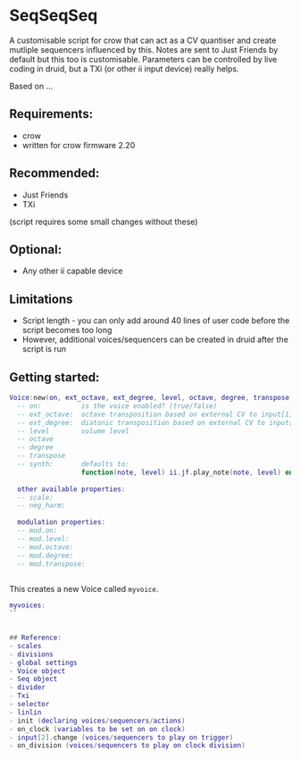 # SeqSeqSeq
A customisable script for crow that can act as a CV quantiser and create mutliple sequencers influenced by this. Notes are sent to Just Friends by default but this too is customisable. Parameters can be controlled by live coding in druid, but a TXi (or other ii input device) really helps.

Based on ...

## Requirements:
- crow
- written for crow firmware 2.20

## Recommended:
- Just Friends
- TXi

(script requires some small changes without these)

## Optional:
- Any other ii capable device

## Limitations
- Script length - you can only add around 40 lines of user code before the script becomes too long
- However, additional voices/sequencers can be created in druid after the script is run

## Getting started:
```lua
Voice:new(on, ext_octave, ext_degree, level, octave, degree, transpose, synth)
  -- on:          is the voice enabled? (true/false)
  -- ext_octave:  octave transposition based on external CV to input[1] (true/false)
  -- ext_degree:  diatonic transposition based on external CV to input[1] (true/false)
  -- level        volume level
  -- octave      
  -- degree
  -- transpose
  -- synth:       defaults to:
                  function(note, level) ii.jf.play_note(note, level) end
  
  other available properties:
  -- scale:
  -- neg_harm: 
  
  modulation properties:
  -- mod.on:
  -- mod.level:
  -- mod.octave:
  -- mod.degree:
  -- mod.transpose: 
  

```
This creates a new Voice called `myvoice`. 

```lua
myvoices:
``


## Reference:
- scales
- divisions
- global settings
- Voice object
- Seq object
- divider
- Txi
- selector
- linlin
- init (declaring voices/sequencers/actions)
- on_clock (variables to be set on on clock)
- input[2].change (voices/sequencers to play on trigger)
- on_division (voices/sequencers to play on clock division)


